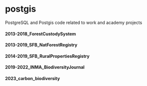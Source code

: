 # postgis
PostgreSQL and Postgis code related to work and academy projects

#### 2013-2018_ForestCustodySystem
#### 2013-2019_SFB_NatForestRegistry
#### 2014-2019_SFB_RuralPropertiesRegistry
#### 2019-2022_INMA_BiodiversityJournal
#### 2023_carbon_biodiversity

